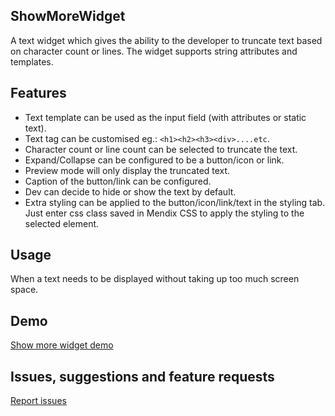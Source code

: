 ## ShowMoreWidget

A text widget which gives the ability to the developer to truncate text based on character count or lines. The widget supports string attributes and templates.

## Features

- Text template can be used as the input field (with attributes or static text).
- Text tag can be customised eg.: `<h1><h2><h3><div>....etc`.
- Character count or line count can be selected to truncate the text.
- Expand/Collapse can be configured to be a button/icon or link.
- Preview mode will only display the truncated text.
- Caption of the button/link can be configured.
- Dev can decide to hide or show the text by default.
- Extra styling can be applied to the button/icon/link/text in the styling tab. Just enter css class saved in Mendix CSS to apply the styling to the selected element.

## Usage

When a text needs to be displayed without taking up too much screen space.

## Demo

[Show more widget demo](https://showmorewidgetdemo-sandbox.mxapps.io/index.html?profile=Responsive)

## Issues, suggestions and feature requests

[Report issues](https://github.com/Underdark1992/ShowMoreWidget/issues)
